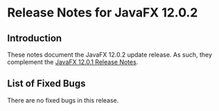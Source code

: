 # Release Notes for JavaFX 12.0.2

## Introduction

These notes document the JavaFX 12.0.2 update release. As such, they complement
the [JavaFX 12.0.1 Release Notes](https://github.com/javafxports/openjdk-jfx/blob/jfx-12/doc-files/release-notes-12.0.1.md).

## List of Fixed Bugs

There are no fixed bugs in this release.
